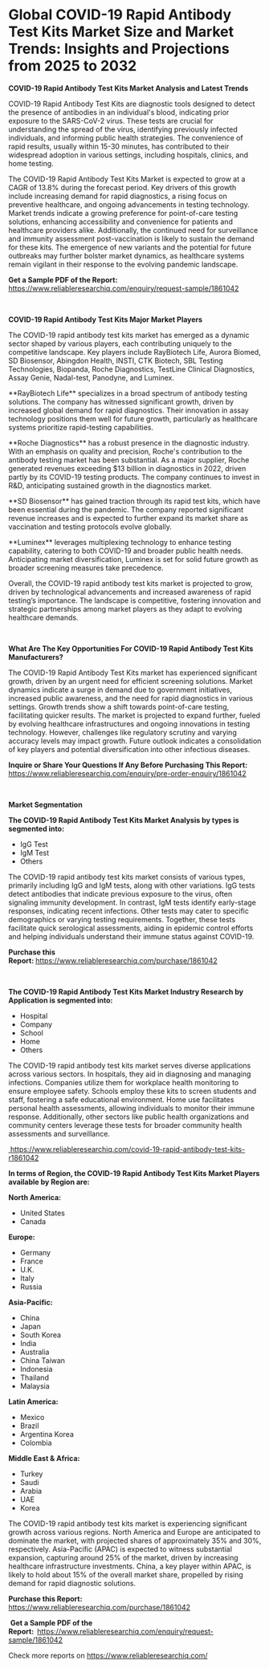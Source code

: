 <p><h1>Global COVID-19 Rapid Antibody Test Kits Market Size and Market Trends: Insights and Projections from 2025 to 2032</h1></p><p><strong>COVID-19 Rapid Antibody Test Kits Market Analysis and Latest Trends</strong></p>
<p><p>COVID-19 Rapid Antibody Test Kits are diagnostic tools designed to detect the presence of antibodies in an individual's blood, indicating prior exposure to the SARS-CoV-2 virus. These tests are crucial for understanding the spread of the virus, identifying previously infected individuals, and informing public health strategies. The convenience of rapid results, usually within 15-30 minutes, has contributed to their widespread adoption in various settings, including hospitals, clinics, and home testing.</p><p>The COVID-19 Rapid Antibody Test Kits Market is expected to grow at a CAGR of 13.8% during the forecast period. Key drivers of this growth include increasing demand for rapid diagnostics, a rising focus on preventive healthcare, and ongoing advancements in testing technology. Market trends indicate a growing preference for point-of-care testing solutions, enhancing accessibility and convenience for patients and healthcare providers alike. Additionally, the continued need for surveillance and immunity assessment post-vaccination is likely to sustain the demand for these kits. The emergence of new variants and the potential for future outbreaks may further bolster market dynamics, as healthcare systems remain vigilant in their response to the evolving pandemic landscape.</p></p>
<p><strong>Get a Sample PDF of the Report:&nbsp;</strong> <a href="https://www.reliableresearchiq.com/enquiry/request-sample/1861042?utm_campaign=3134&utm_medium=2&utm_source=Github&utm_content=ia&utm_term=05032025&utm_id=covid-19-rapid-antibody-test-kits">https://www.reliableresearchiq.com/enquiry/request-sample/1861042</a></p>
<p>&nbsp;</p>
<p><strong>COVID-19 Rapid Antibody Test Kits Major Market Players</strong></p>
<p><p>The COVID-19 rapid antibody test kits market has emerged as a dynamic sector shaped by various players, each contributing uniquely to the competitive landscape. Key players include RayBiotech Life, Aurora Biomed, SD Biosensor, Abingdon Health, INSTI, CTK Biotech, SBL Testing Technologies, Biopanda, Roche Diagnostics, TestLine Clinical Diagnostics, Assay Genie, Nadal-test, Panodyne, and Luminex.</p><p>**RayBiotech Life** specializes in a broad spectrum of antibody testing solutions. The company has witnessed significant growth, driven by increased global demand for rapid diagnostics. Their innovation in assay technology positions them well for future growth, particularly as healthcare systems prioritize rapid-testing capabilities.</p><p>**Roche Diagnostics** has a robust presence in the diagnostic industry. With an emphasis on quality and precision, Roche's contribution to the antibody testing market has been substantial. As a major supplier, Roche generated revenues exceeding $13 billion in diagnostics in 2022, driven partly by its COVID-19 testing products. The company continues to invest in R&D, anticipating sustained growth in the diagnostics market.</p><p>**SD Biosensor** has gained traction through its rapid test kits, which have been essential during the pandemic. The company reported significant revenue increases and is expected to further expand its market share as vaccination and testing protocols evolve globally.</p><p>**Luminex** leverages multiplexing technology to enhance testing capability, catering to both COVID-19 and broader public health needs. Anticipating market diversification, Luminex is set for solid future growth as broader screening measures take precedence.</p><p>Overall, the COVID-19 rapid antibody test kits market is projected to grow, driven by technological advancements and increased awareness of rapid testing’s importance. The landscape is competitive, fostering innovation and strategic partnerships among market players as they adapt to evolving healthcare demands.</p></p>
<p>&nbsp;</p>
<p><strong>What Are The Key Opportunities For COVID-19 Rapid Antibody Test Kits Manufacturers?</strong></p>
<p><p>The COVID-19 Rapid Antibody Test Kits market has experienced significant growth, driven by an urgent need for efficient screening solutions. Market dynamics indicate a surge in demand due to government initiatives, increased public awareness, and the need for rapid diagnostics in various settings. Growth trends show a shift towards point-of-care testing, facilitating quicker results. The market is projected to expand further, fueled by evolving healthcare infrastructures and ongoing innovations in testing technology. However, challenges like regulatory scrutiny and varying accuracy levels may impact growth. Future outlook indicates a consolidation of key players and potential diversification into other infectious diseases.</p></p>
<p><strong>Inquire or Share Your Questions If Any Before Purchasing This Report:</strong> <a href="https://www.reliableresearchiq.com/enquiry/pre-order-enquiry/1861042?utm_campaign=3134&utm_medium=2&utm_source=Github&utm_content=ia&utm_term=05032025&utm_id=covid-19-rapid-antibody-test-kits">https://www.reliableresearchiq.com/enquiry/pre-order-enquiry/1861042</a></p>
<p>&nbsp;</p>
<p><strong>Market Segmentation</strong></p>
<p><strong>The COVID-19 Rapid Antibody Test Kits Market Analysis by types is segmented into:</strong></p>
<p><ul><li>IgG Test</li><li>IgM Test</li><li>Others</li></ul></p>
<p><p>The COVID-19 rapid antibody test kits market consists of various types, primarily including IgG and IgM tests, along with other variations. IgG tests detect antibodies that indicate previous exposure to the virus, often signaling immunity development. In contrast, IgM tests identify early-stage responses, indicating recent infections. Other tests may cater to specific demographics or varying testing requirements. Together, these tests facilitate quick serological assessments, aiding in epidemic control efforts and helping individuals understand their immune status against COVID-19.</p></p>
<p><strong>Purchase this Report:&nbsp;</strong><a href="https://www.reliableresearchiq.com/purchase/1861042?utm_campaign=3134&utm_medium=2&utm_source=Github&utm_content=ia&utm_term=05032025&utm_id=covid-19-rapid-antibody-test-kits">https://www.reliableresearchiq.com/purchase/1861042</a></p>
<p>&nbsp;</p>
<p><strong>The COVID-19 Rapid Antibody Test Kits Market Industry Research by Application is segmented into:</strong></p>
<p><ul><li>Hospital</li><li>Company</li><li>School</li><li>Home</li><li>Others</li></ul></p>
<p><p>The COVID-19 rapid antibody test kits market serves diverse applications across various sectors. In hospitals, they aid in diagnosing and managing infections. Companies utilize them for workplace health monitoring to ensure employee safety. Schools employ these kits to screen students and staff, fostering a safe educational environment. Home use facilitates personal health assessments, allowing individuals to monitor their immune response. Additionally, other sectors like public health organizations and community centers leverage these tests for broader community health assessments and surveillance.</p></p>
<p><a href="https://www.reliableresearchiq.com/covid-19-rapid-antibody-test-kits-r1861042?utm_campaign=3134&utm_medium=2&utm_source=Github&utm_content=ia&utm_term=05032025&utm_id=covid-19-rapid-antibody-test-kits">&nbsp;https://www.reliableresearchiq.com/covid-19-rapid-antibody-test-kits-r1861042</a></p>
<p><strong>In terms of Region, the COVID-19 Rapid Antibody Test Kits Market Players available by Region are:</strong></p>
<p>
    <p> <strong> North America: </strong>
        <ul>
            <li>United States</li>
            <li>Canada</li>
        </ul>
        </p> 
    <p> <strong> Europe: </strong>
        <ul>
            <li>Germany</li>
            <li>France</li>
            <li>U.K.</li>
            <li>Italy</li>
            <li>Russia</li>
        </ul>
        </p> 
    <p> <strong> Asia-Pacific: </strong>
        <ul>
            <li>China</li>
            <li>Japan</li>
            <li>South Korea</li>
            <li>India</li>
            <li>Australia</li>
            <li>China Taiwan</li>
            <li>Indonesia</li>
            <li>Thailand</li>
            <li>Malaysia</li>
        </ul>
        </p> 
    <p> <strong> Latin America: </strong>
        <ul>
            <li>Mexico</li>
            <li>Brazil</li>
            <li>Argentina Korea</li>
            <li>Colombia</li>
        </ul>
        </p> 
    <p> <strong> Middle East & Africa: </strong>
        <ul>
            <li>Turkey</li>
            <li>Saudi</li>
            <li>Arabia</li>
            <li>UAE</li>
            <li>Korea</li>
        </ul>
    </p>
    </p>
<p><p>The COVID-19 rapid antibody test kits market is experiencing significant growth across various regions. North America and Europe are anticipated to dominate the market, with projected shares of approximately 35% and 30%, respectively. Asia-Pacific (APAC) is expected to witness substantial expansion, capturing around 25% of the market, driven by increasing healthcare infrastructure investments. China, a key player within APAC, is likely to hold about 15% of the overall market share, propelled by rising demand for rapid diagnostic solutions.</p></p>
<p><strong>Purchase this Report: </strong><a href="https://www.reliableresearchiq.com/purchase/1861042?utm_campaign=3134&utm_medium=2&utm_source=Github&utm_content=ia&utm_term=05032025&utm_id=covid-19-rapid-antibody-test-kits">https://www.reliableresearchiq.com/purchase/1861042</a></p>
<p>&nbsp;<strong>Get a Sample PDF of the Report:&nbsp;&nbsp;</strong><a href="https://www.reliableresearchiq.com/enquiry/request-sample/1861042?utm_campaign=3134&utm_medium=2&utm_source=Github&utm_content=ia&utm_term=05032025&utm_id=covid-19-rapid-antibody-test-kits">https://www.reliableresearchiq.com/enquiry/request-sample/1861042</a></p>
<p><strong></strong></p>
<p>Check more reports on <a href="https://www.reliableresearchiq.com/?utm_campaign=3134&utm_medium=2&utm_source=Github&utm_content=ia&utm_term=05032025&utm_id=covid-19-rapid-antibody-test-kits">https://www.reliableresearchiq.com/</a></p>